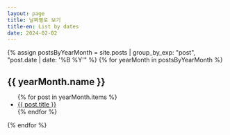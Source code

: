 ```yaml
---
layout: page
title: 날짜별로 보기
title-en: List by dates
date: 2024-02-02
---
```


{% assign postsByYearMonth = site.posts | group_by_exp: "post", "post.date | date: '%B %Y'" %}
{% for yearMonth in postsByYearMonth %}
  <h2 style="margin-bottom: 0.6em">{{ yearMonth.name }}</h2>
  <ul class="post-list">
    {% for post in yearMonth.items %}
      <li class="post-item" data-lang="{{ post.lang | default: 'ko' }}">
        <a href="{{ post.url }}">{{ post.title }}</a>
      </li>
    {% endfor %}
  </ul>
{% endfor %}

<script>
function filterPostItemsByLang(lang) {
  document.querySelectorAll(".post-list").forEach(ul => {
    const items = ul.querySelectorAll(".post-item");
    let visibleCount = 0;

    items.forEach(item => {
      const match = item.dataset.lang === lang;
      item.style.display = match ? "" : "none";
      if (match) visibleCount++;
    });

    // h2는 ul 바로 이전 형제
    const heading = ul.previousElementSibling;
    if (visibleCount === 0) {
      ul.style.display = "none";
      if (heading && heading.tagName === "H2") {
        heading.style.display = "none";
      }
    } else {
      ul.style.display = "";
      if (heading && heading.tagName === "H2") {
        heading.style.display = "";
      }
    }
  });
}

document.addEventListener("DOMContentLoaded", () => {
  const savedLang = localStorage.getItem("lang") || "ko";
  filterPostItemsByLang(savedLang);

  const toggle = document.getElementById("lang-toggle");
  if (toggle) {
    // 토글 UI 상태 초기화
    toggle.checked = savedLang === "en";

    // 토글 변경 시 리스트 갱신
    toggle.addEventListener("change", () => {
      const newLang = toggle.checked ? "en" : "ko";
      localStorage.setItem("lang", newLang);
      filterPostItemsByLang(newLang);
    });
  }
});
</script>